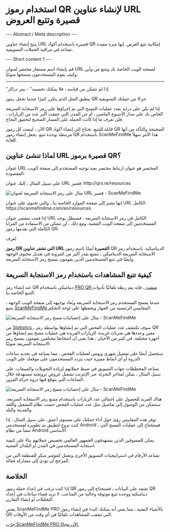 <h1>استخدام رموز QR لإنشاء عناوين URL قصيرة وتتبع العروض</h1>

--- Abstract / Meta description ---

يتيح إنشاء عناوين URL قصيرة باستخدام أكواد QR إمكانية تتبع العرض. إنها ميزة مفيدة تساعد في مراقبة الحملات التسويقية.

--- Short content 1 ---

قم بإنشاء اسم مستعار مختصر لعنوان URL لصفحة الويب الخاصة بك وتتبع من وأين وكيف يقوم المستخدمون بمسحها ضوئيًا.

----------

<p> <span class="font-italic"> "إذا لم تتمكن من قياسه ، فلا يمكنك تحسينه" </span> - بيتر دراكر </p>

<p> ينطبق المثل الذي يتكرر كثيرًا عندما تجعل رموز QR جزءًا من حملتك التسويقية. </p>

<p> إذا لم تكن على دراية بعدد عمليات المسح التي تم إجراؤها على رمز الاستجابة السريعة الخاص بك على مدار الأسبوع الماضي ، أو عن المدن التي حققت أكبر عدد من الزيارات ، فلن تعرف ما إذا كانت الحملة على المسار الصحيح لتحقيق النجاح. </p>

<p> الآن ، ليست كل رموز QR قابلة للتتبع. تحتاج إلى إنشاء أكواد QR الصحيحة والتأكد من أنها مرتبطة بوحدة تتبع. يجعل إنشاء رموز QR باستخدام ScanMeFindMe هذا الأمر سهلاً للغاية. </p>

<h2> لماذا تنشئ عناوين URL قصيرة برموز QR؟ </h2>

<p> عنوان URL المختصر هو عنوان ارتباط مختصر يعيد توجيه المستخدم إلى صفحة الويب المقصودة. </p>

<p> على سبيل المثال ، إليك عنوان URL قصير: <span class="font-italic"> http://qrs.re/resources </span> </p>

<p class="imageholder">
    <img src="https://media.scanmefindme.com/blog/about_dynamic_url/files/img 1 - qr.png"
        alt="مثال على رمز الاستجابة السريعة لعنوان URL قصير - ScanMeFindMe">
</p>

<p> إنها تشير إلى صفحة الموارد الخاصة بنا ، والتي تحتوي على عنوان URL الكامل: <span class="font-italic"> https://scanmefindme.com/en/resources </span> </p>

<p> إذا قمت بتشفير عنوان URL الكامل في رمز الاستجابة السريعة ، فسيظل يوجه المستخدمين إلى صفحة الويب المعنية. ومع ذلك ، لن تتمكن من الاستفادة من المزايا الكاملة التي تقدمها رموز QR. </p>

تُعرف <p> <strong> رموز QR التي تشفر عناوين URL القصيرة </strong> أيضًا باسم رموز QR الديناميكية. باستخدام رمز الاستجابة السريعة الديناميكي ، تتمتع بقدر أكبر من المرونة في تعديل محتوى الوجهة وأيضًا في تتبع المستخدمين الذين يقومون بمسح رمز الاستجابة السريعة. </p>

<h2> كيفية تتبع المشاهدات باستخدام رمز الاستجابة السريعة </h2>

<p> عند إنشاء رمز QR ديناميكي باستخدام <a href="#pro"> PRO QR منشئ </a> ، فإنه يتم ربطه تلقائيًا بأدوات التتبع الخاصة بنا. </p>

<p> عندما يمسح المستخدم رمز الاستجابة السريعة ويُعاد توجيهه إلى صفحة الويب الوجهة ، يتتبع <a href="#static:url"> ScanMeFindMe </a> المقاييس الرئيسية من الجهاز ويحفظها على لوحة التحكم. </p>

<p class="imageholder">
    <img src="https://media.scanmefindme.com/blog/about_dynamic_url/files/img 2 - total scans.png"
        alt="مثال على إحصائيات مسح رمز الاستجابة السريعة - ScanMeFindMe">
</p>

<p> من <a href="#article:about_statistics" title="Scans Statistics for Dynamic QR Code"> Statistics </a> ، سوف تكتشف عدد عمليات الفحص التي تم إنشاؤها بواسطة رمز QR معين وعددها هي ضربات فريدة. الزيارات الفريدة هي عمليات مسح يتم إنشاؤها من أجهزة مختلفة. في كثير من الأحيان ، هذا يعني أن أشخاصًا مختلفين يقومون بمسح رمز الاستجابة السريعة ضوئيًا. </p>

<p> ستحصل أيضًا على تفصيل شهري ويومي لعمليات الفحص ، مما يساعد في تحديد ساعات الذروة أو أي أنماط مميزة حيث يتردد المستخدمون على موقعك على الويب. </p>

<p> تساعد المخططات جهات التسويق في ضبط حملاتهم لزيادة التحويلات والمبيعات. على سبيل المثال ، يمكن لمتاجر التجزئة عبر الإنترنت تشغيل عروض ترويجية مستهدفة خلال الساعات التي يتوقع فيها ذروة حركة المرور. </p>

<p class="imageholder">
    <img src="https://media.scanmefindme.com/blog/about_dynamic_url/files/img 3 - scans by.png"
        alt="مثال على إحصائيات مسح رمز الاستجابة السريعة - ScanMeFindMe">
</p>

<p> هناك المزيد للحصول على إجمالي عدد الزيارات باستخدام متتبع رمز الاستجابة السريعة. ستتمكن من الوصول إلى تفاصيل مثل عدد عمليات الفحص حسب نظام التشغيل واللغة والمدينة والبلد. </p>

<p> توفر هذه المقاييس رؤى حول أداء حملتك على مستوى أعمق. على سبيل المثال ، إذا كنت تروج لتطبيق تم تطويره لمستخدمي Android ، فستحتاج إلى عمليات المسح التي تنشأ من نظام Android الأساسي. </p>

<p> يمكن للمسوقين الذين يستهدفون الجمهور العالمي تخصيص حملاتهم بناءً على كيفية استجابة المستخدمين في المدن أو البلدان المعنية. </p>

<p> تساعد الأرقام في استراتيجيات التسويق الأخرى وتعمل كمؤشر مبكر للمنطقة التي من المرجح أن تؤدي إلى مشاركة فعالة. </p>

<h2> الخلاصة </h2>

<p> إذا كنت ترغب في إعداد حملة رموز QR تعتمد على البيانات ، فستحتاج إلى رموز QR ديناميكية ووحدة تتبع موثوقة وخالية من المتاعب. لا تريد قضاء ساعات في إعداد التحليلات أو إنشاء التقارير. </p>

<p> يعتني ScanMeFindMe PRO بالأشياء التقنية ، مما يعني أنه يمكنك البدء في إنشاء رموز QR التي تتعقب المشاهدات تلقائيًا في أي وقت من الأوقات. </p>

<p> <a href="#pro"> جرّب ScanMeFindMe PRO الآن مجانًا. </a> </p>
